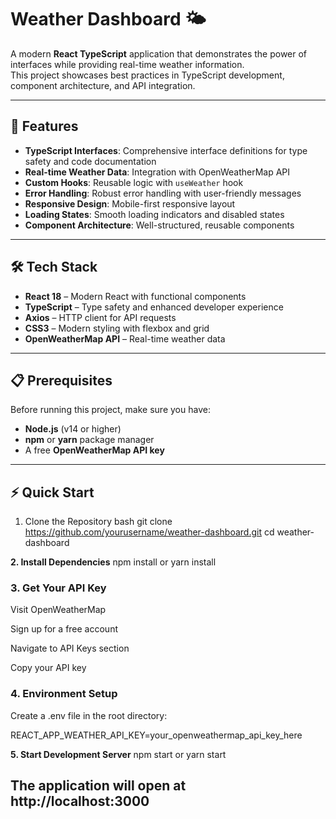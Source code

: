 # Weather Dashboard 🌤️

A modern **React TypeScript** application that demonstrates the power of interfaces while providing real-time weather information.  
This project showcases best practices in TypeScript development, component architecture, and API integration.

---

## 🚀 Features

- **TypeScript Interfaces**: Comprehensive interface definitions for type safety and code documentation  
- **Real-time Weather Data**: Integration with OpenWeatherMap API  
- **Custom Hooks**: Reusable logic with `useWeather` hook  
- **Error Handling**: Robust error handling with user-friendly messages  
- **Responsive Design**: Mobile-first responsive layout  
- **Loading States**: Smooth loading indicators and disabled states  
- **Component Architecture**: Well-structured, reusable components  

---

## 🛠️ Tech Stack

- **React 18** – Modern React with functional components  
- **TypeScript** – Type safety and enhanced developer experience  
- **Axios** – HTTP client for API requests  
- **CSS3** – Modern styling with flexbox and grid  
- **OpenWeatherMap API** – Real-time weather data  

---

## 📋 Prerequisites

Before running this project, make sure you have:

- **Node.js** (v14 or higher)  
- **npm** or **yarn** package manager  
- A free **OpenWeatherMap API key**

---

## ⚡ Quick Start

1. Clone the Repository
bash
git clone https://github.com/yourusername/weather-dashboard.git
cd weather-dashboard

**2. Install Dependencies**
npm install
or
yarn install 

### **3. Get Your API Key**

Visit OpenWeatherMap

Sign up for a free account

Navigate to API Keys section

Copy your API key

### **4. Environment Setup**

Create a .env file in the root directory:

REACT_APP_WEATHER_API_KEY=your_openweathermap_api_key_here

**5. Start Development Server**
npm start
 or
yarn start


 The application will open at http://localhost:3000
---


